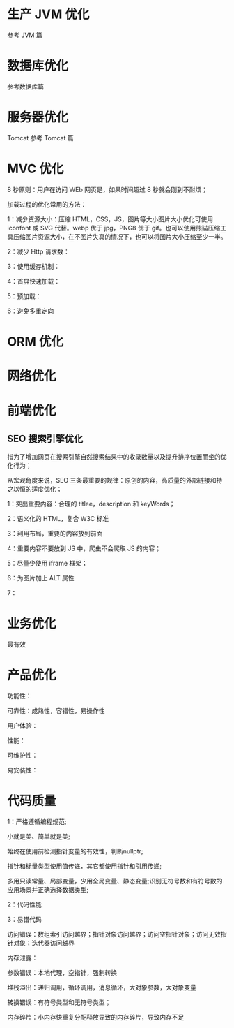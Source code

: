 # 生产 JVM 优化

参考 JVM 篇

# 数据库优化

参考数据库篇

# 服务器优化

Tomcat 参考 Tomcat 篇

# MVC 优化

8 秒原则：用户在访问 WEb 网页是，如果时间超过 8 秒就会刚到不耐烦；

加载过程的优化常用的方法：

1：减少资源大小：压缩 HTML，CSS，JS，图片等大小图片大小优化可使用 iconfont 或 SVG 代替。webp 优于 jpg，PNG8 优于 gif。也可以使用熊猫压缩工具压缩图片资源大小，在不图片失真的情况下，也可以将图片大小压缩至少一半。

2：减少 Http 请求数：

3：使用缓存机制：

4：首屏快速加载：

5：预加载：

6：避免多重定向

# ORM 优化

# 网络优化

# 前端优化

## SEO 搜索引擎优化

指为了增加网页在搜索引擎自然搜索结果中的收录数量以及提升排序位置而坐的优化行为；

从宏观角度来说，SEO 三条最重要的规律：原创的内容，高质量的外部链接和持之以恒的适度优化；

1：突出重要内容：合理的 titlee，description 和 keyWords；

2：语义化的 HTML，复合 W3C 标准

3：利用布局，重要的内容放到前面

4：重要内容不要放到 JS 中，爬虫不会爬取 JS 的内容；

5：尽量少使用 iframe 框架；

6：为图片加上 ALT 属性

7：

# 业务优化

最有效

# 产品优化

功能性：

可靠性：成熟性，容错性，易操作性

用户体验：

性能：

可维护性：

易安装性：

# 代码质量

1：严格遵循编程规范;

小就是美、简单就是美;

始终在使用前检测指针变量的有效性，判断nullptr;

指针和标量类型使用值传递，其它都使用指针和引用传递;

多用只读常量、局部变量，少用全局变量、静态变量;识别无符号数和有符号数的应用场景并正确选择数据类型;

2：代码性能

3：易错代码

访问错误：数组索引访问越界；指针对象访问越界；访问空指针对象；访问无效指针对象；迭代器访问越界

内存泄露：

参数错误：本地代理，空指针，强制转换

堆栈溢出：递归调用，循环调用，消息循环，大对象参数，大对象变量

转换错误：有符号类型和无符号类型；

内存碎片：小内存快重复分配释放导致的内存碎片，导致内存不足
